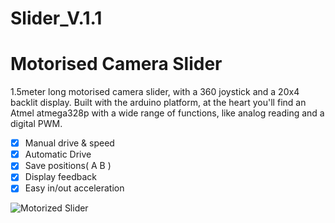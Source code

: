 # Slider_V.1.1

# Motorised Camera Slider 
1.5meter long motorised camera slider, with a 360 joystick and a 20x4 backlit display. 
Built with the arduino platform, at the heart you'll find an Atmel atmega328p with a wide range of functions, like analog reading and a digital PWM. 

- [x] Manual drive & speed
- [x] Automatic Drive
- [x] Save positions( A B )
- [x] Display feedback
- [x] Easy in/out acceleration

![Motorized Slider](http://blog.planet5d.com/wp-content/uploads/Revolve-automated-motion.jpg)
